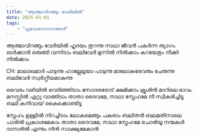 ```yaml
---
title: "ആത്മാവിറങ്ങും വേദിയിൽ"
date: 2025-01-01
tags:
    - "പ്രവേശനഗാനങ്ങൾ"
---
```


ആത്മാവിറങ്ങും വേദിയിൽ ഹൃദയം തുറന്നു നാഥാ
ജീവൻ പകർന്ന ത്യാഗം ഓർക്കാൻ ഒരുങ്ങി വന്നിടാം
ബലിവേദി മുന്നിൽ നിൽക്കാം കറയേതും നീക്കി നിൽക്കാം

CH: മാലാഖമാർ പാടുന്നു ഹാല്ലേലൂയാ പാടുന്നു
മാലോകരേവരും ചേരുന്നു ബലിവേദി സ്വർഗ്ഗീയമാകുന്നു

വൈരം വഴിയിൽ വെടിഞ്ഞിടാം
സോദരരോട് ക്ഷമിക്കാം
ക്രൂശിൻ മാറിലെ ഭാവം മനസ്സിൽ ഏറ്റു വാങ്ങിടാം
താതാ ദൈവമേ, നാഥാ സ്നേഹമേ
നീ സ്വീകരിച്ചിടൂ ബലി കനിവായ് കൈക്കൊണ്ടിടൂ

സ്നേഹം ഉള്ളിൽ നിറച്ചിടാം
ലോകമെങ്ങും പകരാം
ബലിതൻ ബലമതിനാലെ പാരിൽ പ്രകാശമേകാം
താതാ ദൈവമേ, നാഥാ സ്നേഹമേ
ചൊരിയൂ നന്മകൾ ദാസരിൽ എന്നും നിൻ സാക്ഷ്യമേകാൻ
